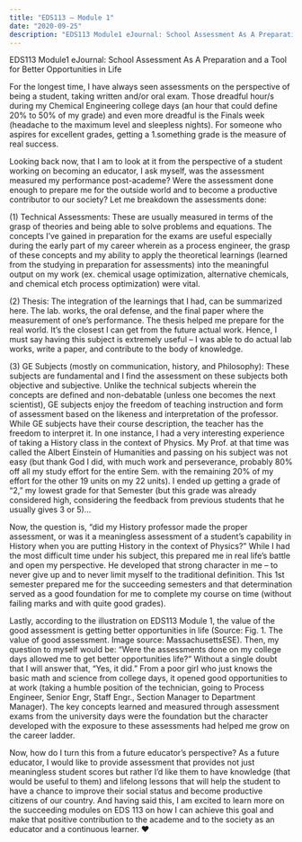 ```yaml
---
title: "EDS113 – Module 1"
date: "2020-09-25"
description: "EDS113 Module1 eJournal: School Assessment As A Preparation and a Tool for Better Opportunities in Life"
---
```


EDS113 Module1 eJournal: School Assessment As A Preparation and a Tool for Better Opportunities in Life

For the longest time, I have always seen assessments on the perspective of being a student, taking written and/or oral exam. Those dreadful hour/s during my Chemical Engineering college days (an hour that could define 20% to 50% of my grade) and even more dreadful is the Finals week (headache to the maximum level and sleepless nights). For someone who aspires for excellent grades, getting a 1.something grade is the measure of real success. 

Looking back now, that I am to look at it from the perspective of a student working on becoming an educator, I ask myself, was the assessment measured my performance post-academe? Were the assessment done enough to prepare me for the outside world and to become a productive contributor to our society?  Let me breakdown the assessments done: 

(1) Technical Assessments: These are usually measured in terms of the grasp of theories and being able to solve problems and equations. The concepts I’ve gained in preparation for the exams are useful especially during the early part of my career wherein as a process engineer, the grasp of these concepts and my ability to apply the theoretical learnings (learned from the studying in preparation for assessments) into the meaningful output on my work (ex. chemical usage optimization, alternative chemicals, and chemical etch process optimization) were vital.

(2) Thesis: The integration of the learnings that I had, can be summarized here. The lab. works, the oral defense, and the final paper where the measurement of one’s performance. The thesis helped me prepare for the real world. It’s the closest I can get from the future actual work. Hence, I must say having this subject is extremely useful – I was able to do actual lab works, write a paper, and contribute to the body of knowledge.

(3) GE Subjects (mostly on communication, history, and Philosophy): These subjects are fundamental and I find the assessment on these subjects both objective and subjective. Unlike the technical subjects wherein the concepts are defined and non-debatable (unless one becomes the next scientist), GE subjects enjoy the freedom of teaching instruction and form of assessment based on the likeness and interpretation of the professor. While GE subjects have their course description, the teacher has the freedom to interpret it. In one instance, I had a very interesting experience of taking a History class in the context of Physics. My Prof. at that time was called the Albert Einstein of Humanities and passing on his subject was not easy (but thank God I did, with much work and perseverance, probably 80% off all my study effort for the entire Sem. with the remaining 20% of my effort for the other 19 units on my 22 units). I ended up getting a grade of “2,” my lowest grade for that Semester (but this grade was already considered high, considering the feedback from previous students that he usually gives 3 or 5)…

Now, the question is, “did my History professor made the proper assessment, or was it a meaningless assessment of a student’s capability in History when you are putting History in the context of Physics?” While I had the most difficult time under his subject, this prepared me in real life’s battle and open my perspective. He developed that strong character in me – to never give up and to never limit myself to the traditional definition. This 1st semester prepared me for the succeeding semesters and that determination served as a good foundation for me to complete my course on time (without failing marks and with quite good grades).

Lastly, according to the illustration on EDS113 Module 1, the value of the good assessment is getting better opportunities in life (Source: Fig. 1. The value of good assessment. Image source: MassachusettsESE). Then, my question to myself would be: “Were the assessments done on my college days allowed me to get better opportunities life?” Without a single doubt that I will answer that, “Yes, it did.” From a poor girl who just knows the basic math and science from college days, it opened good opportunities to at work (taking a humble position of the technician, going to Process Engineer, Senior Engr, Staff Engr., Section Manager to Department Manager). The key concepts learned and measured through assessment exams from the university days were the foundation but the character developed with the exposure to these assessments had helped me grow on the career ladder.

Now, how do I turn this from a future educator’s perspective? As a future educator, I would like to provide assessment that provides not just meaningless student scores but rather I’d like them to have knowledge (that would be useful to them) and lifelong lessons that will help the student to have a chance to improve their social status and become productive citizens of our country. And having said this, I am excited to learn more on the succeeding modules on EDS 113 on how I can achieve this goal and make that positive contribution to the academe and to the society as an educator and a continuous learner. ❤️



